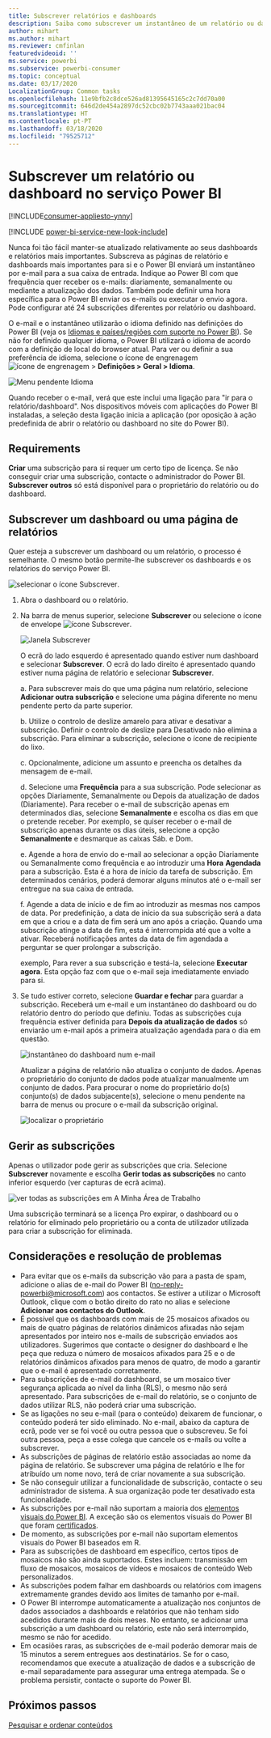 ```yaml
---
title: Subscrever relatórios e dashboards
description: Saiba como subscrever um instantâneo de um relatório ou dashboard do Power BI enviado por e-mail para si.
author: mihart
ms.author: mihart
ms.reviewer: cmfinlan
featuredvideoid: ''
ms.service: powerbi
ms.subservice: powerbi-consumer
ms.topic: conceptual
ms.date: 03/17/2020
LocalizationGroup: Common tasks
ms.openlocfilehash: 11e9bfb2c8dce526ad81395645165c2c7dd70a00
ms.sourcegitcommit: 646d2de454a2897dc52cbc02b7743aaa021bac04
ms.translationtype: HT
ms.contentlocale: pt-PT
ms.lasthandoff: 03/18/2020
ms.locfileid: "79525712"
---
```

# <a name="subscribe-to-a-report-or-dashboard-in-the-power-bi-service"></a>Subscrever um relatório ou dashboard no serviço Power BI 

[!INCLUDE[consumer-appliesto-ynny](../includes/consumer-appliesto-ynny.md)]

[!INCLUDE [power-bi-service-new-look-include](../includes/power-bi-service-new-look-include.md)]

Nunca foi tão fácil manter-se atualizado relativamente ao seus dashboards e relatórios mais importantes. Subscreva as páginas de relatório e dashboards mais importantes para si e o Power BI enviará um instantâneo por e-mail para a sua caixa de entrada. Indique ao Power BI com que frequência quer receber os e-mails: diariamente, semanalmente ou mediante a atualização dos dados. Também pode definir uma hora específica para o Power BI enviar os e-mails ou executar o envio agora.  Pode configurar até 24 subscrições diferentes por relatório ou dashboard.  

O e-mail e o instantâneo utilizarão o idioma definido nas definições do Power BI (veja os [Idiomas e países/regiões com suporte no Power BI](../supported-languages-countries-regions.md)). Se não for definido qualquer idioma, o Power BI utilizará o idioma de acordo com a definição de local do browser atual. Para ver ou definir a sua preferência de idioma, selecione o ícone de engrenagem ![ícone de engrenagem](./media/end-user-subscribe/power-bi-settings-icon.png) > **Definições > Geral > Idioma**. 

![Menu pendente Idioma](./media/end-user-subscribe/power-bi-language.png)

Quando receber o e-mail, verá que este inclui uma ligação para "ir para o relatório/dashboard". Nos dispositivos móveis com aplicações do Power BI instaladas, a seleção desta ligação inicia a aplicação (por oposição à ação predefinida de abrir o relatório ou dashboard no site do Power BI).


## <a name="requirements"></a>Requirements
**Criar** uma subscrição para si requer um certo tipo de licença. Se não conseguir criar uma subscrição, contacte o administrador do Power BI. **Subscrever outros** só está disponível para o proprietário do relatório ou do dashboard. 

## <a name="subscribe-to-a-dashboard-or-a-report-page"></a>Subscrever um dashboard ou uma página de relatórios
Quer esteja a subscrever um dashboard ou um relatório, o processo é semelhante. O mesmo botão permite-lhe subscrever os dashboards e os relatórios do serviço Power BI.
 
![selecionar o ícone Subscrever](./media/end-user-subscribe/power-bi-subscribe.png).

1. Abra o dashboard ou o relatório.
2. Na barra de menus superior, selecione **Subscrever** ou selecione o ícone de envelope ![ícone Subscrever](./media/end-user-subscribe/power-bi-icon-envelope.png).
   


   ![Janela Subscrever](./media/end-user-subscribe/power-bi-emails-numbered.png)
    
    O ecrã do lado esquerdo é apresentado quando estiver num dashboard e selecionar **Subscrever**. O ecrã do lado direito é apresentado quando estiver numa página de relatório e selecionar **Subscrever**. 
    
    a. Para subscrever mais do que uma página num relatório, selecione **Adicionar outra subscrição** e selecione uma página diferente no menu pendente perto da parte superior.

    b. Utilize o controlo de deslize amarelo para ativar e desativar a subscrição.  Definir o controlo de deslize para Desativado não elimina a subscrição. Para eliminar a subscrição, selecione o ícone de recipiente do lixo.

    c. Opcionalmente, adicione um assunto e preencha os detalhes da mensagem de e-mail. 

    d. Selecione uma **Frequência** para a sua subscrição.  Pode selecionar as opções Diariamente, Semanalmente ou Depois da atualização de dados (Diariamente).  Para receber o e-mail de subscrição apenas em determinados dias, selecione **Semanalmente** e escolha os dias em que o pretende receber.  Por exemplo, se quiser receber o e-mail de subscrição apenas durante os dias úteis, selecione a opção **Semanalmente** e desmarque as caixas Sáb. e Dom.   

    e. Agende a hora de envio do e-mail ao selecionar a opção Diariamente ou Semanalmente como frequência e ao introduzir uma **Hora** **Agendada** para a subscrição.  Esta é a hora de início da tarefa de subscrição. Em determinados cenários, poderá demorar alguns minutos até o e-mail ser entregue na sua caixa de entrada.    

    f. Agende a data de início e de fim ao introduzir as mesmas nos campos de data. Por predefinição, a data de início da sua subscrição será a data em que a criou e a data de fim será um ano após a criação. Quando uma subscrição atinge a data de fim, esta é interrompida até que a volte a ativar.  Receberá notificações antes da data de fim agendada a perguntar se quer prolongar a subscrição.     

    exemplo, Para rever a sua subscrição e testá-la, selecione **Executar agora**.  Esta opção faz com que o e-mail seja imediatamente enviado para si. 

3. Se tudo estiver correto, selecione **Guardar e fechar** para guardar a subscrição. Receberá um e-mail e um instantâneo do dashboard ou do relatório dentro do período que definiu. Todas as subscrições cuja frequência estiver definida para **Depois da atualização de dados** só enviarão um e-mail após a primeira atualização agendada para o dia em questão.
   
   ![instantâneo do dashboard num e-mail](media/end-user-subscribe/power-bi-email-old.png)
   
    Atualizar a página de relatório não atualiza o conjunto de dados. Apenas o proprietário do conjunto de dados pode atualizar manualmente um conjunto de dados. Para procurar o nome do proprietário do(s) conjunto(s) de dados subjacente(s), selecione o menu pendente na barra de menus ou procure o e-mail da subscrição original.
   
    ![localizar o proprietário](./media/end-user-subscribe/power-bi-owner.png)


## <a name="manage-your-subscriptions"></a>Gerir as subscrições
Apenas o utilizador pode gerir as subscrições que cria. Selecione **Subscrever** novamente e escolha **Gerir todas as subscrições** no canto inferior esquerdo (ver capturas de ecrã acima). 

![ver todas as subscrições em A Minha Área de Trabalho](./media/end-user-subscribe/power-bi-manage-subscriptions.png)

Uma subscrição terminará se a licença Pro expirar, o dashboard ou o relatório for eliminado pelo proprietário ou a conta de utilizador utilizada para criar a subscrição for eliminada.

## <a name="considerations-and-troubleshooting"></a>Considerações e resolução de problemas
* Para evitar que os e-mails da subscrição vão para a pasta de spam, adicione o alias de e-mail do Power BI (no-reply-powerbi@microsoft.com) aos contactos. Se estiver a utilizar o Microsoft Outlook, clique com o botão direito do rato no alias e selecione **Adicionar aos contactos do Outlook**. 
* É possível que os dashboards com mais de 25 mosaicos afixados ou mais de quatro páginas de relatórios dinâmicos afixadas não sejam apresentados por inteiro nos e-mails de subscrição enviados aos utilizadores. Sugerimos que contacte o designer do dashboard e lhe peça que reduza o número de mosaicos afixados para 25 e o de relatórios dinâmicos afixados para menos de quatro, de modo a garantir que o e-mail é apresentado corretamente.  
* Para subscrições de e-mail do dashboard, se um mosaico tiver segurança aplicada ao nível da linha (RLS), o mesmo não será apresentado.  Para subscrições de e-mail do relatório, se o conjunto de dados utilizar RLS, não poderá criar uma subscrição.
* Se as ligações no seu e-mail (para o conteúdo) deixarem de funcionar, o conteúdo poderá ter sido eliminado. No e-mail, abaixo da captura de ecrã, pode ver se foi você ou outra pessoa que o subscreveu. Se foi outra pessoa, peça a esse colega que cancele os e-mails ou volte a subscrever.
* As subscrições de páginas de relatório estão associadas ao nome da página de relatório. Se subscrever uma página de relatório e lhe for atribuído um nome novo, terá de criar novamente a sua subscrição.
* Se não conseguir utilizar a funcionalidade de subscrição, contacte o seu administrador de sistema. A sua organização pode ter desativado esta funcionalidade.  
* As subscrições por e-mail não suportam a maioria dos [elementos visuais do Power BI](../developer/visuals/power-bi-custom-visuals.md).  A exceção são os elementos visuais do Power BI que foram [certificados](../developer/visuals/power-bi-custom-visuals-certified.md).  
* De momento, as subscrições por e-mail não suportam elementos visuais do Power BI baseados em R.  
* Para as subscrições de dashboard em específico, certos tipos de mosaicos não são ainda suportados.  Estes incluem: transmissão em fluxo de mosaicos, mosaicos de vídeos e mosaicos de conteúdo Web personalizados.     
* As subscrições podem falhar em dashboards ou relatórios com imagens extremamente grandes devido aos limites de tamanho por e-mail.    
* O Power BI interrompe automaticamente a atualização nos conjuntos de dados associados a dashboards e relatórios que não tenham sido acedidos durante mais de dois meses.  No entanto, se adicionar uma subscrição a um dashboard ou relatório, este não será interrompido, mesmo se não for acedido.
* Em ocasiões raras, as subscrições de e-mail poderão demorar mais de 15 minutos a serem entregues aos destinatários.  Se for o caso, recomendamos que execute a atualização de dados e a subscrição de e-mail separadamente para assegurar uma entrega atempada.  Se o problema persistir, contacte o suporte do Power BI.

## <a name="next-steps"></a>Próximos passos

[Pesquisar e ordenar conteúdos](end-user-search-sort.md)
